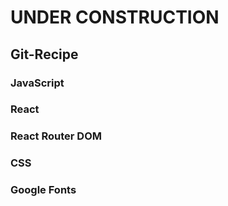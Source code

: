 # UNDER CONSTRUCTION
## Git-Recipe

### JavaScript
### React
### React Router DOM
### CSS
### Google Fonts
